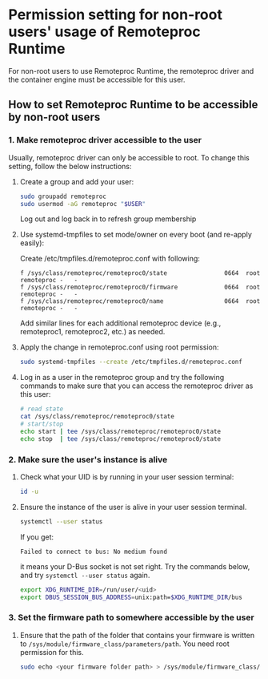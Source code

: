 # Permission setting for non-root users' usage of Remoteproc Runtime

For non-root users to use Remoteproc Runtime, the remoteproc driver and the container engine must be accessible for this user.

## How to set Remoteproc Runtime to be accessible by non-root users

### 1. Make remoteproc driver accessible to the user

Usually, remoteproc driver can only be accessible to root. To change this setting, follow the below instructions:

1. Create a group and add your user:

   ```sh
   sudo groupadd remoteproc
   sudo usermod -aG remoteproc "$USER"
   ```

   Log out and log back in to refresh group membership

2. Use systemd-tmpfiles to set mode/owner on every boot (and re-apply easily):

   Create /etc/tmpfiles.d/remoteproc.conf with following:

   ```
   f /sys/class/remoteproc/remoteproc0/state                0664  root remoteproc -   -
   f /sys/class/remoteproc/remoteproc0/firmware             0664  root remoteproc -   -
   f /sys/class/remoteproc/remoteproc0/name                 0664  root remoteproc -   -
   ```

   Add similar lines for each additional remoteproc device (e.g., remoteproc1, remoteproc2, etc.) as needed.

3. Apply the change in remoteproc.conf using root permission:
   ```sh
   sudo systemd-tmpfiles --create /etc/tmpfiles.d/remoteproc.conf
   ```
4. Log in as a user in the remoteproc group and try the following commands to make sure that you can access the remoteproc driver as this user:
   ```sh
   # read state
   cat /sys/class/remoteproc/remoteproc0/state
   # start/stop
   echo start | tee /sys/class/remoteproc/remoteproc0/state
   echo stop  | tee /sys/class/remoteproc/remoteproc0/state
   ```

### 2. Make sure the user's instance is alive

1. Check what your UID is by running in your user session terminal:
   ```sh
   id -u
   ```
2. Ensure the instance of the user is alive in your user session terminal.
   ```sh
   systemctl --user status
   ```
   If you get:
   ```
   Failed to connect to bus: No medium found
   ```
   it means your D-Bus socket is not set right. Try the commands below, and try `systemctl --user status` again.
   ```sh
   export XDG_RUNTIME_DIR=/run/user/<uid>
   export DBUS_SESSION_BUS_ADDRESS=unix:path=$XDG_RUNTIME_DIR/bus
   ```

### 3. Set the firmware path to somewhere accessible by the user

1. Ensure that the path of the folder that contains your firmware is written to `/sys/module/firmware_class/parameters/path`. You need root permission for this.
   ```sh
   sudo echo <your firmware folder path> > /sys/module/firmware_class/parameters/path
   ```
